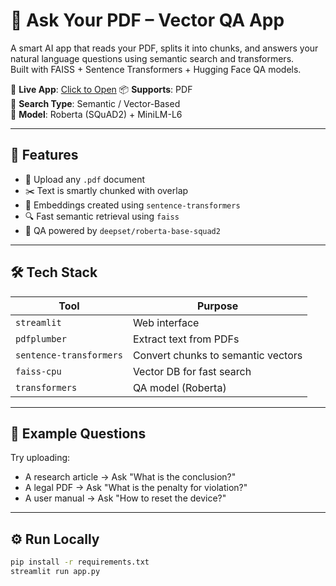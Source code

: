 # 🤖 Ask Your PDF – Vector QA App

A smart AI app that reads your PDF, splits it into chunks, and answers your natural language questions using semantic search and transformers.  
Built with FAISS + Sentence Transformers + Hugging Face QA models.

🔗 **Live App**: [Click to Open]( https://pdf-chatbot-with-memory-your-own-ai-assistant-nmsjldiszsgoyrmb.streamlit.app/ ) 
📦 **Supports**: PDF  
💬 **Search Type**: Semantic / Vector-Based  
🧠 **Model**: Roberta (SQuAD2) + MiniLM-L6

---

## 🚀 Features

- 📁 Upload any `.pdf` document
- ✂️ Text is smartly chunked with overlap
- 🧠 Embeddings created using `sentence-transformers`
- 🔍 Fast semantic retrieval using `faiss`
- 🤖 QA powered by `deepset/roberta-base-squad2`

---

## 🛠️ Tech Stack

| Tool | Purpose |
|------|---------|
| `streamlit` | Web interface |
| `pdfplumber` | Extract text from PDFs |
| `sentence-transformers` | Convert chunks to semantic vectors |
| `faiss-cpu` | Vector DB for fast search |
| `transformers` | QA model (Roberta) |

---

## 📄 Example Questions

Try uploading:
- A research article → Ask "What is the conclusion?"
- A legal PDF → Ask "What is the penalty for violation?"
- A user manual → Ask "How to reset the device?"

---

## ⚙️ Run Locally

```bash
pip install -r requirements.txt
streamlit run app.py
